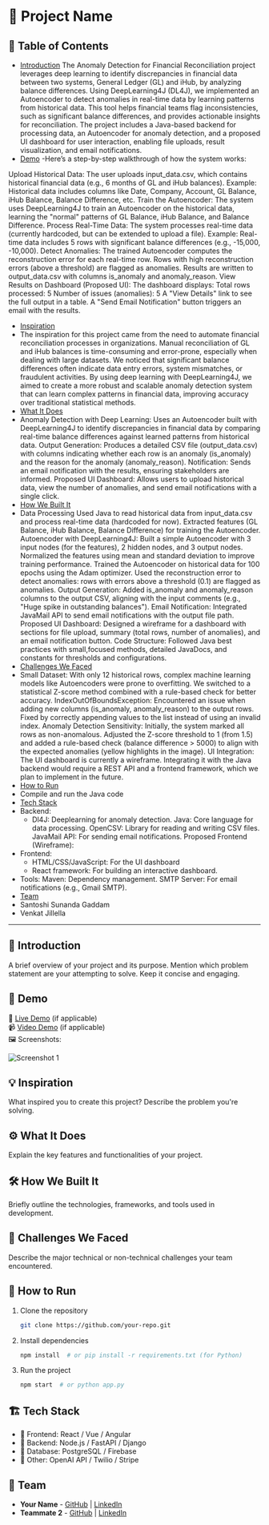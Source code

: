 # 🚀 Project Name

## 📌 Table of Contents
- [Introduction](#introduction)
  The Anomaly Detection for Financial Reconciliation project leverages deep learning to identify discrepancies in financial data between two systems, General Ledger (GL) and iHub, by analyzing balance differences. Using DeepLearning4J (DL4J), we implemented an Autoencoder to detect anomalies in real-time data by learning patterns from historical data. This tool helps financial teams flag inconsistencies, such as significant balance differences, and provides actionable insights for reconciliation. The project includes a Java-based backend for processing data, an Autoencoder for anomaly detection, and a proposed UI dashboard for user interaction, enabling file uploads, result visualization, and email notifications.
- [Demo](#demo)
-Here’s a step-by-step walkthrough of how the system works:

Upload Historical Data:
The user uploads input_data.csv, which contains historical financial data (e.g., 6 months of GL and iHub balances).
Example: Historical data includes columns like Date, Company, Account, GL Balance, iHub Balance, Balance Difference, etc.
Train the Autoencoder:
The system uses DeepLearning4J to train an Autoencoder on the historical data, learning the "normal" patterns of GL Balance, iHub Balance, and Balance Difference.
Process Real-Time Data:
The system processes real-time data (currently hardcoded, but can be extended to upload a file).
Example: Real-time data includes 5 rows with significant balance differences (e.g., -15,000, -10,000).
Detect Anomalies:
The trained Autoencoder computes the reconstruction error for each real-time row. Rows with high reconstruction errors (above a threshold) are flagged as anomalies.
Results are written to output_data.csv with columns is_anomaly and anomaly_reason.
View Results on Dashboard (Proposed UI):
The dashboard displays:
Total rows processed: 5
Number of issues (anomalies): 5
A "View Details" link to see the full output in a table.
A "Send Email Notification" button triggers an email with the results.
- [Inspiration](#inspiration)
- The inspiration for this project came from the need to automate financial reconciliation processes in organizations. Manual reconciliation of GL and iHub balances is time-consuming and error-prone, especially when dealing with large datasets. We noticed that significant balance differences often indicate data entry errors, system mismatches, or fraudulent activities. By using deep learning with DeepLearning4J, we aimed to create a more robust and scalable anomaly detection system that can learn complex patterns in financial data, improving accuracy over traditional statistical methods.
- [What It Does](#what-it-does)
- Anomaly Detection with Deep Learning: Uses an Autoencoder built with DeepLearning4J to identify discrepancies in financial data by comparing real-time balance differences against learned patterns from historical data.
  Output Generation: Produces a detailed CSV file (output_data.csv) with columns indicating whether each row is an anomaly (is_anomaly) and the reason for the anomaly (anomaly_reason).
  Notification: Sends an email notification with the results, ensuring stakeholders are informed.
  Proposed UI Dashboard: Allows users to upload historical data, view the number of anomalies, and send email notifications with a single click.
- [How We Built It](#how-we-built-it)
- Data Processing
  Used Java to read historical data from input_data.csv and process real-time data (hardcoded for now).
  Extracted features (GL Balance, iHub Balance, Balance Difference) for training the Autoencoder.
  Autoencoder with DeepLearning4J:
  Built a simple Autoencoder with 3 input nodes (for the features), 2 hidden nodes, and 3 output nodes.
  Normalized the features using mean and standard deviation to improve training performance.
  Trained the Autoencoder on historical data for 100 epochs using the Adam optimizer.
  Used the reconstruction error to detect anomalies: rows with errors above a threshold (0.1) are flagged as anomalies.
  Output Generation:
  Added is_anomaly and anomaly_reason columns to the output CSV, aligning with the input comments (e.g., "Huge spike in outstanding balances").
  Email Notification:
  Integrated JavaMail API to send email notifications with the output file path.
  Proposed UI Dashboard:
  Designed a wireframe for a dashboard with sections for file upload, summary (total rows, number of anomalies), and an email notification button.
  Code Structure:
  Followed Java best practices with small,focused methods, detailed JavaDocs, and constants for thresholds and configurations.
- [Challenges We Faced](#challenges-we-faced)
- Small Dataset: With only 12 historical rows, complex machine learning models like Autoencoders were prone to overfitting. We switched to a statistical Z-score method combined with a rule-based check for better accuracy.
  IndexOutOfBoundsException: Encountered an issue when adding new columns (is_anomaly, anomaly_reason) to the output rows. Fixed by correctly appending values to the list instead of using an invalid index.
  Anomaly Detection Sensitivity: Initially, the system marked all rows as non-anomalous. Adjusted the Z-score threshold to 1 (from 1.5) and added a rule-based check (balance difference > 5000) to align with the expected anomalies (yellow highlights in the image).
  UI Integration: The UI dashboard is currently a wireframe. Integrating it with the Java backend would require a REST API and a frontend framework, which we plan to implement in the future.
- [How to Run](#how-to-run)
- Compile and run the Java code
- [Tech Stack](#tech-stack)
- Backend:
  - Dl4J: Deeplearning for anomaly detection.
    Java: Core language for data processing.
    OpenCSV: Library for reading and writing CSV files.
    JavaMail API: For sending email notifications.
    Proposed Frontend (Wireframe):
- Frontend:
  - HTML/CSS/JavaScript: For the UI dashboard
  - React framework: For building an interactive dashboard.
- Tools:
  Maven: Dependency management.
  SMTP Server: For email notifications (e.g., Gmail SMTP).
- [Team](#team)
- Santoshi Sunanda Gaddam
- Venkat Jillella

---

## 🎯 Introduction
A brief overview of your project and its purpose. Mention which problem statement are your attempting to solve. Keep it concise and engaging.

## 🎥 Demo
🔗 [Live Demo](#) (if applicable)  
📹 [Video Demo](#) (if applicable)  
🖼️ Screenshots:

![Screenshot 1](link-to-image)

## 💡 Inspiration
What inspired you to create this project? Describe the problem you're solving.

## ⚙️ What It Does
Explain the key features and functionalities of your project.

## 🛠️ How We Built It
Briefly outline the technologies, frameworks, and tools used in development.

## 🚧 Challenges We Faced
Describe the major technical or non-technical challenges your team encountered.

## 🏃 How to Run
1. Clone the repository  
   ```sh
   git clone https://github.com/your-repo.git
   ```
2. Install dependencies  
   ```sh
   npm install  # or pip install -r requirements.txt (for Python)
   ```
3. Run the project  
   ```sh
   npm start  # or python app.py
   ```

## 🏗️ Tech Stack
- 🔹 Frontend: React / Vue / Angular
- 🔹 Backend: Node.js / FastAPI / Django
- 🔹 Database: PostgreSQL / Firebase
- 🔹 Other: OpenAI API / Twilio / Stripe

## 👥 Team
- **Your Name** - [GitHub](#) | [LinkedIn](#)
- **Teammate 2** - [GitHub](#) | [LinkedIn](#)
